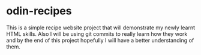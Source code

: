 # odin-recipes
This is a simple recipe website project that will demonstrate my newly learnt HTML skills. Also I will be using git commits to really learn how they work and by the end of this project hopefully I will have a better understanding of them.